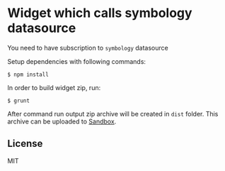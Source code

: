 # Widget which calls symbology datasource

You need to have subscription to `symbology` datasource

Setup dependencies with following commands:

```
$ npm install
```

In order to build widget zip, run:

```
$ grunt 
```

After command run output zip archive will be created in `dist` folder. This archive can be uploaded to [Sandbox](https://www.appsngen.com/product/my/applications/list).

## License

MIT